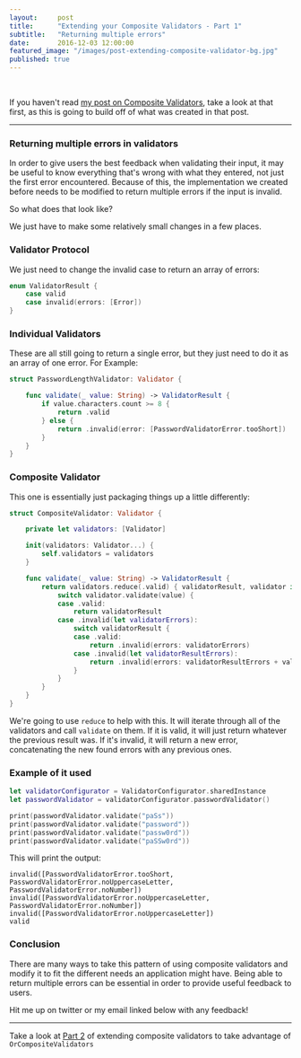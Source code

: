 ```yaml
---
layout:     post
title:      "Extending your Composite Validators - Part 1"
subtitle:   "Returning multiple errors"
date:       2016-12-03 12:00:00
featured_image: "/images/post-extending-composite-validator-bg.jpg"
published: true
---
```


<p class="post-padding">&nbsp;</p>

If you haven't read [my post on Composite Validators](/2016/11/16/composite-validators/), take a look at that first, as this is going to build off of what was created in that post.

---

### Returning multiple errors in validators

In order to give users the best feedback when validating their input, it may be useful to know everything that's wrong with what they entered, not just the first error encountered. Because of this, the implementation we created before needs to be modified to return multiple errors if the input is invalid.

So what does that look like?

We just have to make some relatively small changes in a few places.

### Validator Protocol

We just need to change the invalid case to return an array of errors:
```swift
enum ValidatorResult {
    case valid
    case invalid(errors: [Error])
}
```

### Individual Validators

These are all still going to return a single error, but they just need to do it as an array of one error. For Example:
```swift
struct PasswordLengthValidator: Validator {

    func validate(_ value: String) -> ValidatorResult {
        if value.characters.count >= 8 {
            return .valid
        } else {
            return .invalid(error: [PasswordValidatorError.tooShort])
        }
    }
}
```

### Composite Validator

This one is essentially just packaging things up a little differently:
```swift
struct CompositeValidator: Validator {

    private let validators: [Validator]

    init(validators: Validator...) {
        self.validators = validators
    }

    func validate(_ value: String) -> ValidatorResult {
        return validators.reduce(.valid) { validatorResult, validator in
            switch validator.validate(value) {
            case .valid:
                return validatorResult
            case .invalid(let validatorErrors):
                switch validatorResult {
                case .valid:
                    return .invalid(errors: validatorErrors)
                case .invalid(let validatorResultErrors):
                    return .invalid(errors: validatorResultErrors + validatorErrors)
                }
            }
        }
    }
}
```

We're going to use `reduce` to help with this. It will iterate through all of the validators and call `validate` on them. If it is valid, it will just return whatever the previous result was. If it's invalid, it will return a new error, concatenating the new found errors with any previous ones.

### Example of it used

```swift
let validatorConfigurator = ValidatorConfigurator.sharedInstance
let passwordValidator = validatorConfigurator.passwordValidator()

print(passwordValidator.validate("paSs"))
print(passwordValidator.validate("password"))
print(passwordValidator.validate("passw0rd"))
print(passwordValidator.validate("paSSw0rd"))
```

This will print the output:
```
invalid([PasswordValidatorError.tooShort, PasswordValidatorError.noUppercaseLetter, PasswordValidatorError.noNumber])
invalid([PasswordValidatorError.noUppercaseLetter, PasswordValidatorError.noNumber])
invalid([PasswordValidatorError.noUppercaseLetter])
valid
```

### Conclusion

There are many ways to take this pattern of using composite validators and modify it to fit the different needs an application might have. Being able to return multiple errors can be essential in order to provide useful feedback to users.

Hit me up on twitter or my email linked below with any feedback!

---

Take a look at [Part 2](/2016/12/12/composite-validators-extended-part-2) of extending composite validators to take advantage of `OrCompositeValidators`


